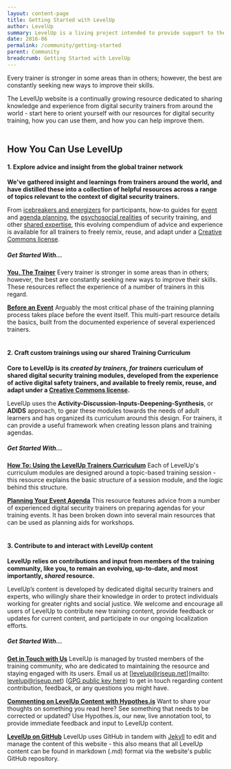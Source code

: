 ```yaml
---
layout: content-page
title: Getting Started with LevelUp
author: LevelUp
summary: LevelUp is a living project intended to provide support to the growing network of individuals providing needed digital safety training and education to users of technology worldwide. We've gathered insight and learnings from trainers around the world, and have distilled these into a collection of helpful resources across a range of topics relevant to the context of digital security trainers.
date: 2016-06
permalink: /community/getting-started
parent: Community
breadcrumb: Getting Started with LevelUp
---
```

Every trainer is stronger in some areas than in others; however, the best are constantly seeking new ways to improve their skills. 

The LevelUp website is a continually growing resource dedicated to sharing knowledge and experience from digital security trainers from around the world - start here to orient yourself with our resources for digital security training, how you can use them, and how you can help improve them.
<br><br>

## How You Can Use LevelUp

#### 1. Explore advice and insight from the global trainer network
**We've gathered insight and learnings from trainers around the world, and have distilled these into a collection of helpful resources across a range of topics relevant to the context of digital security trainers.**

From [icebreakers and energizers]() for participants, how-to guides for [event]() and [agenda planning](), the [psychosocial realities]() of security training, and other [shared expertise](), this evolving compendium of advice and experience is available for all trainers to freely remix, reuse, and adapt under a [Creative Commons license]().

##### Get Started With...
[**You, The Trainer**]()
Every trainer is stronger in some areas than in others; however, the best are constantly seeking new ways to improve their skills. These resources reflect the experience of a number of trainers in this regard.

[**Before an Event**]()
Arguably the most critical phase of the training planning process takes place before the event itself. This multi-part resource details the basics, built from the documented experience of several experienced trainers.
<br><br>

#### 2. Craft custom trainings using our shared Training Curriculum
**Core to LevelUp is its *created by trainers, for trainers* curriculum of shared digital security training modules, developed from the experience of active digital safety trainers, and available to freely remix, reuse, and adapt under a [Creative Commons license]().**

LevelUp uses the **Activity-Discussion-Inputs-Deepening-Synthesis**, or **ADIDS** approach, to gear these modules towards the needs of adult learners and has organized its curriculum around this design. For trainers, it can provide a useful framework when creating lesson plans and training agendas.

##### Get Started With...
[**How To: Using the LevelUp Trainers Curriculum**]()
Each of LevelUp's curriculum modules are designed around a topic-based training session - this resource explains the basic structure of a session module, and the logic behind this structure.

[**Planning Your Event Agenda**]()
This resource features advice from a number of experienced digital security trainers on preparing agendas for your training events. It has been broken down into several main resources that can be used as planning aids for workshops.
<br><br>

#### 3. Contribute to and interact with LevelUp content
**LevelUp relies on contributions and input from members of the training community, like you, to remain an evolving, up-to-date, and most importantly, *shared* resource.**

LevelUp’s content is developed by dedicated digital security trainers and experts, who willingly share their knowledge in order to protect individuals working for greater rights and social justice. We welcome and encourage all users of LevelUp to contribute new training content, provide feedback or updates for current content, and participate in our ongoing localization efforts. 

##### Get Started With...

[**Get in Touch with Us**]()
LevelUp is managed by trusted members of the training community, who are dedicated to maintaining the resource and staying engaged with its users. Email us at [levelup@riseup.net](mailto: levelup@riseup.net) ([GPG public key here]()) to get in touch regarding content contribution, feedback, or any questions you might have.

[**Commenting on LevelUp Content with Hypothes.is**]()
Want to share your thoughts on something you read here? See something that needs to be corrected or updated? Use Hypothes.is, our new, live annotation tool, to provide immediate feedback and input to LevelUp content.

[**LevelUp on GitHub**]()
LevelUp uses GitHub in tandem with [Jekyll](https://jekyllrb.com/) to edit and manage the content of this website - this also means that all LevelUp content can be found in markdown (.md) format via the website's public GitHub repository.
<br><br>














